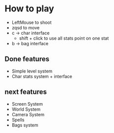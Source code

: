 # How to play

- LeftMouse to shoot
- zqsd to move
- c -> char interface
    - shift + click to use all stats point on one stat
- b -> bag interface

## Done features
- Simple level system 
- Char stats system + interface

## next features
- Screen System 
- World System
- Camera System
- Spells
- Bags system 